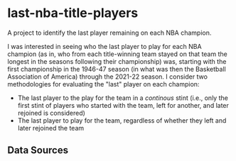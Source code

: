 # last-nba-title-players
A project to identify the last player remaining on each NBA champion.

I was interested in seeing who the last player to play for each NBA champion (as in, who from each title-winning team stayed on that team the longest in the seasons following their championship) was, starting with the first championship in the 1946-47 season (in what was then the Basketball Association of America) through the 2021-22 season. I consider two methodologies for evaluating the "last" player on each champion:
* The last player to the play for the team in a _continous_ stint (i.e., only the first stint of players who started with the team, left for another, and later rejoined is considered)
* The last player to play for the team, regardless of whether they left and later rejoined the team

## Data Sources
